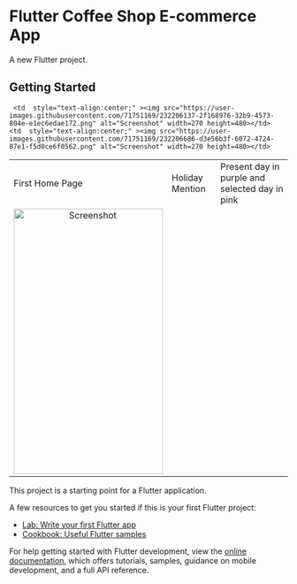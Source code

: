 #  Flutter Coffee Shop E-commerce App

A new Flutter project.

## Getting Started
<table>
  <tr>
    <td>First Home Page</td>
     <td>Holiday Mention</td>
     <td>Present day in purple and selected day in pink</td>
  </tr>
  <tr>
    <td  style="text-align:center;" ><img src="https://user-images.githubusercontent.com/71751169/232206137-2f168976-32b9-4573-804e-e1ec6edae172.png" alt="Screenshot" width=270 height=480></td>

     <td  style="text-align:center;" ><img src="https://user-images.githubusercontent.com/71751169/232206137-2f168976-32b9-4573-804e-e1ec6edae172.png" alt="Screenshot" width=270 height=480></td>
    <td  style="text-align:center;" ><img src="https://user-images.githubusercontent.com/71751169/232206686-d3e56b3f-6072-4724-87e1-f5d0ce6f0562.png" alt="Screenshot" width=270 height=480></td>
  </tr>
 </table>
This project is a starting point for a Flutter application.

A few resources to get you started if this is your first Flutter project:

 
- [Lab: Write your first Flutter app](https://docs.flutter.dev/get-started/codelab)
- [Cookbook: Useful Flutter samples](https://docs.flutter.dev/cookbook)

For help getting started with Flutter development, view the
[online documentation](https://docs.flutter.dev/), which offers tutorials,
samples, guidance on mobile development, and a full API reference.
